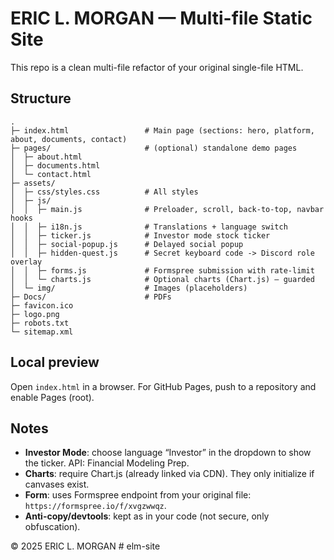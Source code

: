 # ERIC L. MORGAN — Multi-file Static Site

This repo is a clean multi-file refactor of your original single-file HTML.

## Structure
```
.
├─ index.html                 # Main page (sections: hero, platform, about, documents, contact)
├─ pages/                     # (optional) standalone demo pages
│  ├─ about.html
│  ├─ documents.html
│  └─ contact.html
├─ assets/
│  ├─ css/styles.css          # All styles
│  ├─ js/
│  │  ├─ main.js              # Preloader, scroll, back-to-top, navbar hooks
│  │  ├─ i18n.js              # Translations + language switch
│  │  ├─ ticker.js            # Investor mode stock ticker
│  │  ├─ social-popup.js      # Delayed social popup
│  │  ├─ hidden-quest.js      # Secret keyboard code -> Discord role overlay
│  │  ├─ forms.js             # Formspree submission with rate-limit
│  │  └─ charts.js            # Optional charts (Chart.js) — guarded
│  └─ img/                    # Images (placeholders)
├─ Docs/                      # PDFs
├─ favicon.ico
├─ logo.png
├─ robots.txt
└─ sitemap.xml
```

## Local preview
Open `index.html` in a browser.
For GitHub Pages, push to a repository and enable Pages (root).

## Notes
- **Investor Mode**: choose language “Investor” in the dropdown to show the ticker. API: Financial Modeling Prep.
- **Charts**: require Chart.js (already linked via CDN). They only initialize if canvases exist.
- **Form**: uses Formspree endpoint from your original file: `https://formspree.io/f/xvgzwwqz`.
- **Anti-copy/devtools**: kept as in your code (not secure, only obfuscation).

© 2025 ERIC L. MORGAN
#   e l m - s i t e  
 
